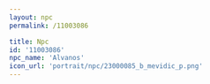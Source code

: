 ```yaml
---
layout: npc
permalink: /11003086

title: Npc
id: '11003086'
npc_name: 'Alvanos'
icon_url: 'portrait/npc/23000085_b_mevidic_p.png'
---
```

